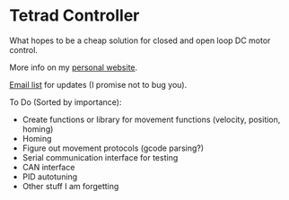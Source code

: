 # Tetrad Controller

What hopes to be a cheap solution for closed and open loop DC motor control. 

More info on my [personal website](http://www.dylanthrush.com/2017/04/13/adroit-motion-dc-motor-controller-v0-1/ "Click me :3").

[Email list](https://goo.gl/forms/3taDReKKCc0vywla2 "Click this too") for updates (I promise not to bug you). 

To Do (Sorted by importance):
- Create functions or library for movement functions (velocity, position, homing)
- Homing
- Figure out movement protocols (gcode parsing?)
- Serial communication interface for testing
- CAN interface
- PID autotuning  
- Other stuff I am forgetting